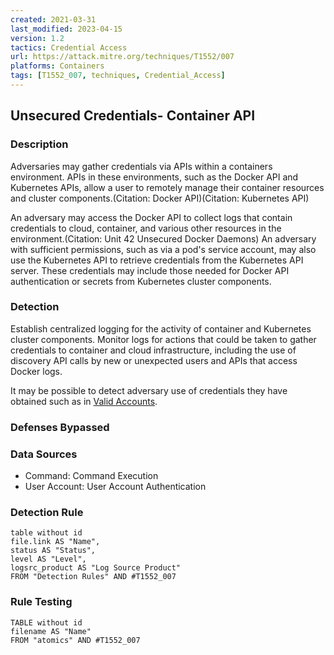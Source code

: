 ```yaml
---
created: 2021-03-31
last_modified: 2023-04-15
version: 1.2
tactics: Credential Access
url: https://attack.mitre.org/techniques/T1552/007
platforms: Containers
tags: [T1552_007, techniques, Credential_Access]
---
```


## Unsecured Credentials- Container API

### Description

Adversaries may gather credentials via APIs within a containers environment. APIs in these environments, such as the Docker API and Kubernetes APIs, allow a user to remotely manage their container resources and cluster components.(Citation: Docker API)(Citation: Kubernetes API)

An adversary may access the Docker API to collect logs that contain credentials to cloud, container, and various other resources in the environment.(Citation: Unit 42 Unsecured Docker Daemons) An adversary with sufficient permissions, such as via a pod's service account, may also use the Kubernetes API to retrieve credentials from the Kubernetes API server. These credentials may include those needed for Docker API authentication or secrets from Kubernetes cluster components. 

### Detection

Establish centralized logging for the activity of container and Kubernetes cluster components. Monitor logs for actions that could be taken to gather credentials to container and cloud infrastructure, including the use of discovery API calls by new or unexpected users and APIs that access Docker logs.

It may be possible to detect adversary use of credentials they have obtained such as in [Valid Accounts](https://attack.mitre.org/techniques/T1078).

### Defenses Bypassed



### Data Sources

  - Command: Command Execution
  -  User Account: User Account Authentication
### Detection Rule

```dataview
table without id
file.link AS "Name",
status AS "Status",
level AS "Level",
logsrc_product AS "Log Source Product"
FROM "Detection Rules" AND #T1552_007
```

### Rule Testing

```dataview
TABLE without id
filename AS "Name"
FROM "atomics" AND #T1552_007
```
